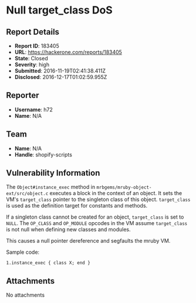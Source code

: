 # Null target_class DoS

## Report Details
- **Report ID**: 183405
- **URL**: https://hackerone.com/reports/183405
- **State**: Closed
- **Severity**: high
- **Submitted**: 2016-11-19T02:41:38.411Z
- **Disclosed**: 2016-12-17T01:02:59.955Z

## Reporter
- **Username**: h72
- **Name**: N/A

## Team
- **Name**: N/A
- **Handle**: shopify-scripts

## Vulnerability Information
The `Object#instance_exec` method in `mrbgems/mruby-object-ext/src/object.c` executes a block in the context of an object. It sets the VM's `target_class` pointer to the singleton class of this object. `target_class` is used as the definition target for constants and methods.

If a singleton class cannot be created for an object, `target_class` is set to `NULL`. The `OP_CLASS` and `OP_MODULE` opcodes in the VM assume `target_class` is not null when defining new classes and modules.

This causes a null pointer dereference and segfaults the mruby VM.

Sample code:

```
1.instance_exec { class X; end }
```

## Attachments
No attachments
